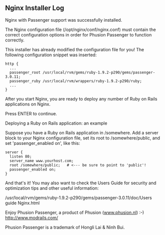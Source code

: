 Nginx Installer Log
------------------------
Nginx with Passenger support was successfully installed.

The Nginx configuration file (/opt/nginx/conf/nginx.conf)
must contain the correct configuration options in order for Phusion Passenger
to function correctly.

This installer has already modified the configuration file for you! The
following configuration snippet was inserted:

    http {
      ...
      passenger_root /usr/local/rvm/gems/ruby-1.9.2-p290/gems/passenger-3.0.11;
      passenger_ruby /usr/local/rvm/wrappers/ruby-1.9.2-p290/ruby;
      ...
    }

After you start Nginx, you are ready to deploy any number of Ruby on Rails
applications on Nginx.

Press ENTER to continue.

Deploying a Ruby on Rails application: an example

Suppose you have a Ruby on Rails application in /somewhere. Add a server block
to your Nginx configuration file, set its root to /somewhere/public, and set
'passenger_enabled on', like this:

    server {
      listen 80;
      server_name www.yourhost.com;
      root /somewhere/public;   # <--- be sure to point to 'public'!
      passenger_enabled on;
    }

And that's it! You may also want to check the Users Guide for security and
optimization tips and other useful information:

  /usr/local/rvm/gems/ruby-1.9.2-p290/gems/passenger-3.0.11/doc/Users guide Nginx.html

Enjoy Phusion Passenger, a product of Phusion (www.phusion.nl) :-)
http://www.modrails.com/

Phusion Passenger is a trademark of Hongli Lai & Ninh Bui.
